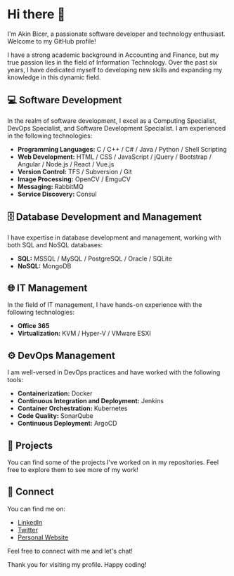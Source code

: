 # Hi there 👋

I'm Akin Bicer, a passionate software developer and technology enthusiast. Welcome to my GitHub profile!

I have a strong academic background in Accounting and Finance, but my true passion lies in the field of Information Technology. Over the past six years, I have dedicated myself to developing new skills and expanding my knowledge in this dynamic field.

## 💻 Software Development

In the realm of software development, I excel as a Computing Specialist, DevOps Specialist, and Software Development Specialist. I am experienced in the following technologies:

- **Programming Languages:** C / C++ / C# / Java / Python / Shell Scripting
- **Web Development:** HTML / CSS / JavaScript / jQuery / Bootstrap / Angular / Node.js / React / Vue.js
- **Version Control:** TFS / Subversion / Git
- **Image Processing:** OpenCV / EmguCV
- **Messaging:** RabbitMQ
- **Service Discovery:** Consul

## 🗄️ Database Development and Management

I have expertise in database development and management, working with both SQL and NoSQL databases:

- **SQL:** MSSQL / MySQL / PostgreSQL / Oracle / SQLite
- **NoSQL:** MongoDB

## 🌐 IT Management

In the field of IT management, I have hands-on experience with the following technologies:

- **Office 365**
- **Virtualization:** KVM / Hyper-V / VMware ESXI

## ⚙️ DevOps Management

I am well-versed in DevOps practices and have worked with the following tools:

- **Containerization:** Docker
- **Continuous Integration and Deployment:** Jenkins
- **Container Orchestration:** Kubernetes
- **Code Quality:** SonarQube
- **Continuous Deployment:** ArgoCD

## 🚀 Projects

You can find some of the projects I've worked on in my repositories. Feel free to explore them to see more of my work!

## 🔗 Connect

You can find me on:

- [LinkedIn](https://www.linkedin.com/in/akinbicer/)
- [Twitter](https://twitter.com/akinbicer__)
- [Personal Website](https://www.akinbicer.com)

Feel free to connect with me and let's chat!

Thank you for visiting my profile. Happy coding!
